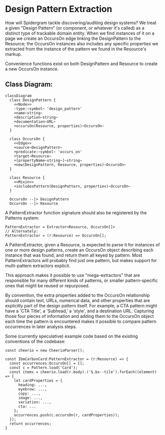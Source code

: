 # Design Pattern Extraction

How will Spidergram tackle discovering/auditing design systems? We treat a given "Design Pattern" (or component, or whatever it's called) as a distinct type of trackable domain entity. When we find instances of it on a page we create an OccursOn edge linking the DesignPattern to the Resource; the OccursOn instances also includes any specific properties we extracted from the instance of the pattern we found in the Resource's markup.

Convenience functions exist on both DesignPattern and Resource to create a new OccursOn instance.

## Class Diagram:

```mermaid
classDiagram
  class DesignPattern {
    <<Node>>
    -type:~symbol~ 'design_pattern'
    +name~string~
    +description~string~
    +documentation~URL~
    +occursOn(Resource, properties)~OccursOn~
  }

  class OccursOn {
    <<Edge>>
    +source~DesignPattern~
    +predicate:~symbol~ 'occurs_on'
    +target~Resource~
    +[propertyName~string~]~string~
    +new(DesignPattern, Resource, properties)~OccursOn~
  }
  
  class Resource {
    <<Mixin>>
    +includesPattern(DesignPattern, properties)~OccursOn~
  }

  OccursOn --|> DesignPattern
  OccursOn --|> Resource
```

A PatternExtractor function signature should also be registered by the Patterns system: 

```
PatternExtractor = Extractor<Resource, OccursOn[]>
// Alternately:
PatternExtractor = (r:Resource) => OccursOn[];
```

A PatternExtractor, given a Resource, is expected to parse it for instances of one or more design patterns, create an OccursOn object describing each instance that was found, and return them all keyed by pattern. Most PatternExtractors will probably find just one pattern, but makes support for multi-pattern extractors explicit.

This approach makes it possible to use "mega-extractors" that are responsible for many different kinds of patterns, or smaller pattern-specific ones that might be reused or repurposed.

By convention, the extra properties added to the OccursOn relationship should contain text, URLs, numerical data, and other properties that are explicitly part of the design pattern itself. For example, a CTA pattern might have a 'CTA Title', a 'Subhead,' a 'style', and a destination URL. Capturing those four pieces of information and adding them to the OccursOn object each time the pattern is encountered makes it possible to compare pattern occurrences in later analysis steps.

Some (currently speculative) example code based on the existing conventions of the codebase:

```
const cheerio = new CheerioParser();

const IbmCarbonCard:PatternExtractor = (r:Resource) => {
  const occurrences:OccursOn[] = [];
  const c = Pattern.load('Card');
  const items = cheerio.load(r.body).('$.bx--tile').forEach((element) => {
    let cardProperties = { 
      heading: ...,
      eyebrow: ...,
      copy: ...,
      image: ...,
      variation: ...,
      cta: ...
    };
    occurrences.push(c.occursOn(r, cardProperties));
  });
  return occurrences;
}
```